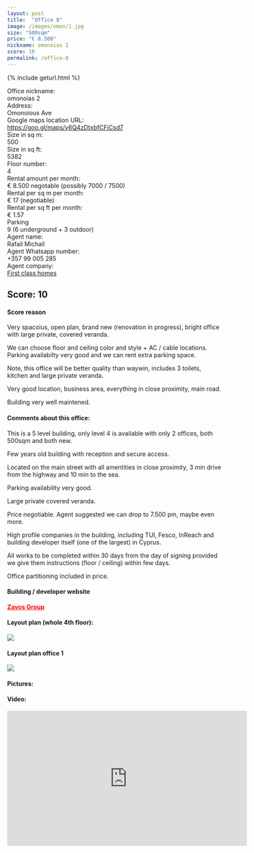 ```yaml
---
layout: post
title:  "Office 8"
image: /images/omon/1.jpg
size: "500sqm"
price: "€ 8.500"
nickname: omonoias 2
score: 10
permalink: /office-8
---
```

{% include geturl.html %}
<div class="office-info-grid">
    <div>Office nickname:</div>
    <div>omonoias 2</div>
    <div>Address:</div>
    <div>Omonoious Ave</div>
    <div>Google maps location URL:</div>
    <div><a href="https://goo.gl/maps/y6Q4zDtxbfCFiCsd7" target="_blank" rel="noopener noreferrer">https://goo.gl/maps/y6Q4zDtxbfCFiCsd7</a></div>
    <div>Size in sq m:</div>
    <div>500</div>
    <div>Size in sq ft:</div>
    <div>5382</div>
    <div>Floor number:</div>
    <div>4</div>
    <div>Rental amount per month:</div>
    <div>€ 8.500 negotable (possibly 7000 / 7500)</div>
    <div>Rental per sq m per month:</div>
    <div>€ 17 (negotiable)</div>
    <div>Rental per sq ft per month:</div>
    <div>€ 1.57</div>
    <div>Parking</div>
    <div>9 (6 underground + 3 outdoor)</div>
    <div>Agent name:</div>
    <div>Rafail Michail</div>
    <div>Agent Whatsapp number:</div>
    <div>+357 99 005 285</div>
    <div>Agent company:</div>
    <div><a href="https://www.1stclass-homes.com/en/property/commercial-office-in-omonoias-limassol-for-rent/23824" target="_blank" rel="noopener noreferrer">First class homes</a></div>
</div>

## Score: 10

#### Score reason

Very spacoius, open plan, brand new (renovation in progress), bright office with large private, covered veranda. 

We can choose floor and ceiling color and style + AC / cable locations. Parking availabilty very good and we can rent extra parking space. 

Note, this office will be better quality than waywin, includes 3 toilets, kitchen and large private veranda.

Very good location, business area, everything in close proximity, main road. 

Building very well maintened.

#### Comments about this office:

This is a 5 level building, only level 4 is available with only 2 offices, both 500sqm and both new.

Few years old building with reception and secure access. 

Located on the main street with all amentities in close proximity, 3 min drive from the highway and 10 min to the sea.

Parking availability very good. 

Large private covered veranda.

Price negotiable. Agent suggested we can drop to 7.500 pm, maybe even more.

High profile companies in the building, including TUI, Fesco, InReach and building developer itself (one of the largest) in Cyprus.

All works to be completed within 30 days from the day of signing provided we give them instructions (floor / ceiling) within few days.

Office partitioning included in price.

#### Building / developer website

<a href="https://zavos.com/properties/zavos-pavilion-center-2/" target="_blank" rel="noopener noreferrer" style="color: red; font-weight: bold;">Zavos Group</a>

#### Layout plan (whole 4th floor):

<img src="{{ '/images/omon/plan.jpg' | prepend: SourceUrl }}">

#### Layout plan office 1

<img src="{{ '/images/omon/plan2.jpg' | prepend: SourceUrl }}">

#### Pictures:


#### Video:

<iframe width="560" height="315" src="https://www.youtube.com/embed/YcLp46AIVEI" frameborder="0" allow="accelerometer; autoplay; encrypted-media; gyroscope; picture-in-picture" allowfullscreen></iframe>